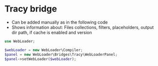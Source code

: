 # Tracy bridge
- Can be added manually as in the following code
- Shows information about: Files collections, filters, placeholders, output dir path, if cache is enabled and version

````php
use WebLoader;

$webLoader = new WebLoader\Compiler;
$panel = new WebLoader\Bridges\Tracy\WebLoaderPanel;
$panel->setWebLoader($webLoader);

````